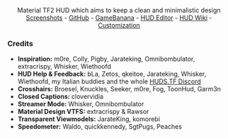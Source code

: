 <!-- TITLE -->
<p align="center">
  <p align="center">
    Material TF2 HUD which aims to keep a clean and minimalistic design
    <br />
    <a href="https://imgur.com/a/4sgZ1">Screenshots</a>
    -
    <a href="https://github.com/Hypnootize/Hypnotize-Hud">GitHub</a>
    -
    <a href="https://gamebanana.com/mods/291589">GameBanana</a>
    -
    <a href="https://github.com/CriticalFlaw/TF2HUD.Editor/releases/latest">HUD Editor</a>
    -
    <a href="https://github.com/Hypnootize/Hypnotize-Hud/wiki">HUD Wiki</a>
    -
    <a href="https://github.com/Hypnootize/hypnotizehud/wiki/Customization">Customization</a>
  </p>
</p>

<!-- CREDITS -->
### Credits
* **Inspiration:** m0re, Colly, Pigby, Jarateking, Omnibombulator, extracrispy, Whisker, Wiethoofd
* **HUD Help & Feedback:** bLa, Zetos, qkeitoe, Jarateking, Whisker, Wiethoofd, my Italian buddies and the whole [HUDS.TF Discord](http://discord.huds.tf)
* **Crosshairs:** Broesel, Knuckles, Seeker, m0re, Fog, ToonHud, Garm3n
* **Closed Captions:** clovervidia 
* **Streamer Mode:** Whisker, Omnibombulator
* **Material Design VTFS:** extracrispy & Rawsor
* **Transparent Viewmodels:** JarateKing, komorebi
* **Speedometer:** Waldo, quickkennedy, SgtPugs, Peaches
